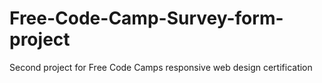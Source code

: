 # Free-Code-Camp-Survey-form-project
Second project for Free Code Camps responsive web design certification
